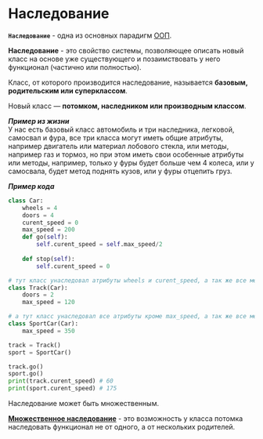 # Наследование

__`Наследование`__ - одна из основных парадигм [ООП](ООП.md).

**Наследование** - это свойство системы, позволяющее описать новый класс на основе уже 
существующего и позаимствовать у него функционал (частично или полностью).

Класс, от которого производится наследование, называется **базовым, родительским или 
суперклассом**. 

Новый класс — **потомком, наследником или производным классом**.

***Пример из жизни*** <br>
У нас есть базовый класс автомобиль и три наследника, легковой, самосвал и фура, 
все три класса могут иметь общие атрибуты, например двигатель или материал лобового стекла, 
или методы, например газ и тормоз, но при этом иметь свои особенные атрибуты или методы, 
например, только у фуры будет больше чем 4 колеса, или у самосвала, будет метод поднять кузов, 
или у фуры отцепить груз.

***Пример кода*** <br>
```python
class Car:
    wheels = 4
    doors = 4
    curent_speed = 0
    max_speed = 200
    def go(self):
        self.curent_speed = self.max_speed/2
    
    def stop(self):
        self.curent_speed = 0

# тут класс унаследовал атрибуты wheels и curent_speed, а так же все методы
class Track(Car):
    doors = 2
    max_speed = 120

# а тут класс унаследовал все атрибуты кроме max_speed, а так же все методы
class SportCar(Car):
    max_speed = 350

track = Track()
sport = SportCar()

track.go()
sport.go()
print(track.curent_speed) # 60
print(sport.curent_speed) # 175
```

Наследование может быть множественным.

[**Множественное наследование**](ООП-Множественное%20наследование.md) - это возможность у класса потомка наследовать функционал 
не от одного, а от нескольких родителей.